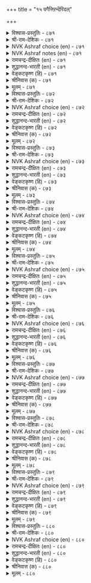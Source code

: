 +++
title = "१५ पगैत्तिऱन्दॆरिदल्"

+++


<details><summary>विश्वास-प्रस्तुतिः - ८७१</summary>

पगैऎन्नुम् पण्बि लदनै ऒरुवन्  
नगैयेयुम् वेण्डऱ्पाट्रु अण्ड्रु।       ८७१
</details>

<details><summary>श्री-राम-देशिकः - ८७१</summary>

अधिकारः ८८. विरोधतत्त्वपरिज्ञानम्  
वस्तुतः परिहासार्थमप्यनर्थप्रदायकः ।  
विरोधस्तु न केनापि न कदाचिच्चिकीर्ष्यताम् ॥ ८७१॥
</details>

<details><summary>NVK Ashraf choice (en) - ८७१</summary>

०८७१
One should never wish for the accursed thing
Called enmity, even in jest.
(Satguru Subramuniyaswami)
</details>

<details><summary>NVK Ashraf notes (en) - ८७१</summary>

८७१. Compare with ९९५. "Mockery hurts even in jest, and hence the considerate are courteous even to their foes" * - (P.S. Sundaram)
</details>

<details><summary>रामचन्द्र-दीक्षितः (en) - ८७१</summary>

871 pakaiyeṉṉum paṇpi lataṉai oruvaṉ  
nakaiyēyum vēṇṭaṟpāṟṟu aṉṟu.

871\. One should not desire, even in a sportive mood, the evil known as enmity.  
</details>

<details><summary>शुद्धानन्द-भारती (en) - ८७१</summary>

1\. பகைஎன்னும் பண்பி லதனை ஒருவன்  
நகையேயும் வேண்டற்பாற்று அன்று.  
Let not one even as a sport  
The ill-natured enmity court.        871  
</details>

<details><summary>वेङ्कटकृष्ण (हि) - ८७१</summary>

871
रिपुता नामक है वही, असभ्यता-अवगाह ।  
हँसी-मज़े में भी मनुज, उसकी करे न चाह ॥
</details>

<details><summary>श्रीनिवास (क) - ८७१</summary>

871. हगॆ ऎन्नुव केडिन स्वभाववन्नु ऒब्बनु सक्कु हॊत्तु कळॆयुव आटवॆन्दु बगॆयलागदु.

</details>

<details><summary>मूलम् - ८७१</summary>

पगैऎन्नुम् पण्बि लदनै ऒरुवन्  
नगैयेयुम् वेण्डऱ्पाट्रु अण्ड्रु।       ८७१
</details>

<details><summary>विश्वास-प्रस्तुतिः - ८७२</summary>

विल्लेर् उऴवर् पगैगॊळिनुम् कॊळ्ळऱ्क  
सॊल्लेर् उऴवर् पगै।      ८७२
</details>

<details><summary>श्री-राम-देशिकः - ८७२</summary>

चापाख्यलाङ्गलकरैः वीरैर्वैरं न दुःखदम् ।  
वागाख्यलाङ्गलकरैर्बुधैर्वैरं न साम्प्रतम् ॥ ८७२॥
</details>

<details><summary>NVK Ashraf choice (en) - ८७२</summary>

०८७२
Make foes, if you must, with bowmen
And never of men whose weapon is their tongue. *
(P.S. Sundaram), (V.V.S. Aiyar)
</details>

<details><summary>रामचन्द्र-दीक्षितः (en) - ८७२</summary>

872 villēr uḻavar pakaikoḷiṉum koḷḷaṟka  
collēr uḻavar pakai.

872\. You may not fear the sword; but beware of the pen.  
</details>

<details><summary>शुद्धानन्द-भारती (en) - ८७२</summary>

2\. வில்லே ருழவர் பகைகொளினும் கொள்ளற்க  
சொல்லே ருழவர் பகை.  
Incur the hate of bow-ploughers  
But not the hate of word-ploughers.        872  
</details>

<details><summary>वेङ्कटकृष्ण (हि) - ८७२</summary>

872
धनु-हल-धारी कृषक से, करो भले ही वैर ।  
वाणी-हल-धर कृषक से, करना छोड़ो वैर ॥
</details>

<details><summary>श्रीनिवास (क) - ८७२</summary>

872. बिल्लन्ने नेगिलागि उळुववर (योधर) हगॆयन्नु पडॆदुकॊण्डरू, मातन्ने नेगिलागि उळुववर (बुद्धिमतिगळ)हगॆयन्नु कॊळ्ळबारदु.

</details>

<details><summary>मूलम् - ८७२</summary>

विल्लेर् उऴवर् पगैगॊळिनुम् कॊळ्ळऱ्क  
सॊल्लेर् उऴवर् पगै।      ८७२
</details>

<details><summary>विश्वास-प्रस्तुतिः - ८७३</summary>

एमुऱ्ऱवरिनुम् एऴै तमियनाय्प्  
पल्लार् पगैगॊळ् पवन्।      ८७३
</details>

<details><summary>श्री-राम-देशिकः - ८७३</summary>

नानाजनविरोधी यो बन्धुमित्रविवर्जितः ।  
उन्मत्तपुरुषाच्चापि ज्ञानहीनः स गण्यते ॥ ८७३॥
</details>

<details><summary>NVK Ashraf choice (en) - ८७३</summary>

०८७३
It is worse than madness for one who has no allies,
To make numerous enemies.
(C. Rajagopalachari)
</details>

<details><summary>रामचन्द्र-दीक्षितः (en) - ८७३</summary>

873 ēmuṟ ṟavariṉum ēḻai tamiyaṉāyp  
pallār pakaikoḷ pavaṉ.

873\. One who incurs the wrath of the enemy is blinder than the mad.  
</details>

<details><summary>शुद्धानन्द-भारती (en) - ८७३</summary>

3\. ஏமுற் றவரினும் ஏழை தமியனாய்ப்  
பல்லார் பகைகொள் பவன்.  
Forlorn, who rouses many foes  
The worst insanity betrays.        873  
</details>

<details><summary>वेङ्कटकृष्ण (हि) - ८७३</summary>

873
एकाकी रह जो करे, बहुत जनों से वैर ।  
पागल से बढ़ कर रहा, बुद्धिहीन वह, खैर ॥
</details>

<details><summary>श्रीनिवास (क) - ८७३</summary>

873. तानुएकाकियागिद्दु हलवु जनर हगॆतनवॆन्ने सम्पादिसिकॊळ्ळुववनु हुच्चरिगिन्त मिगिलाद अरिवुगेडियागुवनु.

</details>

<details><summary>मूलम् - ८७३</summary>

एमुऱ्ऱवरिनुम् एऴै तमियनाय्प्  
पल्लार् पगैगॊळ् पवन्।      ८७३
</details>

<details><summary>विश्वास-प्रस्तुतिः - ८७४</summary>

पगैनट्पाक् कॊण्डॊऴुगुम् पण्बुडै याळन्  
तगैमैक्कण् तङ्गिट्रु उलगु।      ८७४
</details>

<details><summary>श्री-राम-देशिकः - ८७४</summary>

वैरिणोऽपि सुहृद्भूतान् कुर्वन् श्लाघ्यगुणान्वितः ।  
यो भवेत् तत्प्रभावस्य वश्यं स्यात् सकलं जगत् ॥ ८७४॥
</details>

<details><summary>NVK Ashraf choice (en) - ८७४</summary>

०८७४
The world is secure under one
Whose nature can make friends of foes.
(P.S. Sundaram)
</details>

<details><summary>रामचन्द्र-दीक्षितः (en) - ८७४</summary>

874 pakainaṭpāk koṇṭoḻukum paṇpuṭai yāḷaṉ  
takaimaikkaṇ taṅkiṟṟu ulaku.

874\. The world is under the sway of one who has the art of converting an enemy into a friend.  
</details>

<details><summary>शुद्धानन्द-भारती (en) - ८७४</summary>

4\. பகைநட்பாக் கொண்டொழுகும் பண்புடை யாளன்  
தகைமைக்கண் தங்கிற்று உலகு.  
This world goes safely in his grace  
Whose heart makes friends even of foes.        874  
</details>

<details><summary>वेङ्कटकृष्ण (हि) - ८७४</summary>

874
मित्र बना कर शत्रु को, जो करता व्यवहार ।  
महिमा पर उस सभ्य की, टिकता है संसार ॥
</details>

<details><summary>श्रीनिवास (क) - ८७४</summary>

874. हगॆतनवन्नु स्नेहवागि परिवर्तिसिकॊण्डु नडॆदुकॊळ्ळुव गुणवुळ्ळ अरसन हिरिमॆयॊळगॆ इडी लोकवे तङ्गिरुत्तदॆ.

</details>

<details><summary>मूलम् - ८७४</summary>

पगैनट्पाक् कॊण्डॊऴुगुम् पण्बुडै याळन्  
तगैमैक्कण् तङ्गिट्रु उलगु।      ८७४
</details>

<details><summary>विश्वास-प्रस्तुतिः - ८७५</summary>

तन्दुणै इण्ड्राल् पगैयिरण्डाल् तान्ऒरुवन्  
इन्दुणैयाक् कॊळ्गवट्रिन् ऒण्ड्रु।      ८७५
</details>

<details><summary>श्री-राम-देशिकः - ८७५</summary>

एकस्य निस्सहायस्य यद्युभौ तु विरोधिनौ ।  
सन्भवेतां तयोरेकं मित्रं कुर्वीत् तत्क्षणात् ॥ ८७५॥
</details>

<details><summary>NVK Ashraf choice (en) - ८७५</summary>

०८७५
While facing two foes, unaided and alone,
Make one your friend. *
(P.S. Sundaram)
</details>

<details><summary>रामचन्द्र-दीक्षितः (en) - ८७५</summary>

875 taṉtuṇai iṉṟāl pakaiyiraṇṭāl tāṉoruvaṉ  
iṉtuṇaiyāk koḷkavaṟṟiṉ oṉṟu.

875\. One who has no ally but two adversaries must befriend one of them.  
</details>

<details><summary>शुद्धानन्द-भारती (en) - ८७५</summary>

5\. தன்துணை இன்றால் பகைஇரண்டால் தான்ஒருவன்  
இன்துணையாக் கொள்கவற்றின் ஒன்று.  
Alone, if two foes you oppose  
Make one of them your ally close.        875  
</details>

<details><summary>वेङ्कटकृष्ण (हि) - ८७५</summary>

875
अपना तो साथी नहीं, रिपु हैं दो, खुद एक ।  
तो उनमें से ले बना, उचित सहायक एक ॥
</details>

<details><summary>श्रीनिवास (क) - ८७५</summary>

875. तनगॆ बॆम्बलवागुव सहायकरॊब्बरु इल्लदॆ, हगॆयू ऎरडु कडॆयल्लिद्दु तानु ऒभ्भने आगिरुवाग, आ ऎरडु हगॆगळल्लि ऒन्दन्नु तन्न हितवन्नु बयसुव बॆम्बलवागि पडॆदुकॊळ्ळबेकु.

</details>

<details><summary>मूलम् - ८७५</summary>

तन्दुणै इण्ड्राल् पगैयिरण्डाल् तान्ऒरुवन्  
इन्दुणैयाक् कॊळ्गवट्रिन् ऒण्ड्रु।      ८७५
</details>

<details><summary>विश्वास-प्रस्तुतिः - ८७६</summary>

तेऱिनुम् तेऱा विडिनुम् अऴिविन्गण्  
तेऱान् पगाअन् विडल्।      ८७६
</details>

<details><summary>श्री-राम-देशिकः - ८७६</summary>

त्वया रिपुर्भवेद् ज्ञातस्त्वज्ञातो वा पुरा भृशम् ।  
क्लेशे प्राप्ते तु माध्यस्थ्यभावमालम्ब्य पश्य तम् ॥ ८७६॥
</details>

<details><summary>NVK Ashraf choice (en) - ८७६</summary>

०८७६
In times of crisis, be wary of joining or opposing any,
Whether tested or untested. *
(K. Krishnaswamy & Vijaya Ramkumar), (N.V.K. Ashraf)
</details>

<details><summary>रामचन्द्र-दीक्षितः (en) - ८७६</summary>

876 tēṟiṉum tēṟā viṭiṉum aḻiviṉkaṇ  
tēṟāṉ pakāaṉ viṭal.

876\. In a dark hour assume a neutral attitude either to your known enemy or to an unknown foe.  
</details>

<details><summary>शुद्धानन्द-भारती (en) - ८७६</summary>

6\. தேறினும் தேறா விடினும் அழிவின்கண்  
தேறான் பகாஅன் விடல்.  
Trust or distrust; during distress  
Keep aloof; don't mix with foes.        876  
</details>

<details><summary>वेङ्कटकृष्ण (हि) - ८७६</summary>

876
पूर्व-ज्ञात हो परख कर, अथवा हा अज्ञात् ।  
नाश-काल में छोड़ दो, शत्रु-मित्रता बात ॥
</details>

<details><summary>श्रीनिवास (क) - ८७६</summary>

876. हगॆयादवनन्नु ई मॊदलु बलपरीक्षॆ माडि तिळियदिद्दरू, तनगॆ आपत्तु बन्द कालदल्लि अवन स्नेहवन्नू गळिसदॆ हगॆतनवन्नू साधिसदॆ मध्यवर्तियागिरबेकु.

</details>

<details><summary>मूलम् - ८७६</summary>

तेऱिनुम् तेऱा विडिनुम् अऴिविन्गण्  
तेऱान् पगाअन् विडल्।      ८७६
</details>

<details><summary>विश्वास-प्रस्तुतिः - ८७७</summary>

नोवऱ्क नॊन्ददु अऱियार्क्कु मेवऱ्क  
मॆन्मै पगैवर् अगत्तु।      ८७७
</details>

<details><summary>श्री-राम-देशिकः - ८७७</summary>

नूत्नमित्रस्य सविधे स्वदुःखं न निवेदयेत् ।  
शत्रूणां सन्निधौ स्वीयदौर्बल्यं न प्रकाशयेत् ॥ ८७७॥
</details>

<details><summary>NVK Ashraf choice (en) - ८७७</summary>

०८७७
Keep your sorrows from strangers
And your weakness from foes. *
(P.S. Sundaram)
</details>

<details><summary>रामचन्द्र-दीक्षितः (en) - ८७७</summary>

877 nōvaṟka nontatu aṟiyārkku mēvaṟka  
meṉmai pakaivar akattu.

877\. Whisper not your troubles to friends who cannot divine them; betray not your weakness to your enemy.  
</details>

<details><summary>शुद्धानन्द-भारती (en) - ८७७</summary>

7\. நோவற்க நொந்தது அறியார்க்கு மேவற்க  
மென்மை பகைவ ரகத்து  
To those who know not, tell not your pain  
Nor your weakness to foes explain.        877  
</details>

<details><summary>वेङ्कटकृष्ण (हि) - ८७७</summary>

877
दुःख न कह उस मित्र से, यदि खुद उसे न ज्ञात ।  
प्रकट न करना शत्रु से, कमज़ोरी की बात ॥
</details>

<details><summary>श्रीनिवास (क) - ८७७</summary>

877. नोवन्नु अरियद स्नेहितरल्लि तम्म नोवन्नु तावागिये हेळिकॊळ्ळबारदु; हगॆगळ बळि तम्म दौर्बल्यवन्नु व्यक्तपडिसबारदु.

</details>

<details><summary>मूलम् - ८७७</summary>

नोवऱ्क नॊन्ददु अऱियार्क्कु मेवऱ्क  
मॆन्मै पगैवर् अगत्तु।      ८७७
</details>

<details><summary>विश्वास-प्रस्तुतिः - ८७८</summary>

वगैयऱिन्दु तऱ्चॆय्दु तऱ्काप्प मायुम्  
पगैवर्गण् पट्ट सॆरुक्कु।      ८७८
</details>

<details><summary>श्री-राम-देशिकः - ८७८</summary>

स्वसत्त्ववर्धकः कार्यतत्त्वज्ञो निजरक्षकः ।  
यदि कश्चिद्भवेत्तस्य शत्रवो लयमाप्नुयुः ॥ ८७८॥
</details>

<details><summary>NVK Ashraf choice (en) - ८७८</summary>

०८७८
Engineer, execute and defend.
Thus keep the pride of your foes at bay.
(Satguru Subramuniyaswami), (J. Narayanaswamy)
</details>

<details><summary>रामचन्द्र-दीक्षितः (en) - ८७८</summary>

878 vakaiyaṟintu taṟceytu taṟkāppa māyum  
pakaivarkaṇ paṭṭa cerukku.

878\. Plan well your design and arm yourself with all the sinews of war.  
</details>

<details><summary>शुद्धानन्द-भारती (en) - ८७८</summary>

8\. வகையறிந்து தற்செய்து தற்காப்ப மாயும்  
பகைவர்கண் பட்ட செருக்கு.  
Know how and act and defend well  
The pride of enemies shall fall.        878  
</details>

<details><summary>वेङ्कटकृष्ण (हि) - ८७८</summary>

878
ढ़ंग समझ कर कर्म का, निज बल को कर चंड ।  
अपनी रक्षा यदि करे, रिपु का मिटे घमंड ॥
</details>

<details><summary>श्रीनिवास (क) - ८७८</summary>

878. कॆलस माडुव रीतियन्नुरितु, तन्नन्नु बलपडिसिकॊण्डु, रक्षिसि कॊण्डल्लि, हगॆगळल्लुण्टाद गर्ववु तानागिये नाशवागुत्तदॆ.

</details>

<details><summary>मूलम् - ८७८</summary>

वगैयऱिन्दु तऱ्चॆय्दु तऱ्काप्प मायुम्  
पगैवर्गण् पट्ट सॆरुक्कु।      ८७८
</details>

<details><summary>विश्वास-प्रस्तुतिः - ८७९</summary>

इळैदाग मुळ्मरम् कॊल्ग कळैयुनर्  
कैगॊल्लुम् काऴ्त्त इडत्तु।       ८७९
</details>

<details><summary>श्री-राम-देशिकः - ८७९</summary>

बालकण्टकवृक्षस्य छेदनं सुलभं भवेत् ।  
स एव वृद्धश्छिन्नश्चेत् छेत्तुश्छिन्नो भवेत्करः ॥ ८७९॥
</details>

<details><summary>NVK Ashraf choice (en) - ८७९</summary>

०८७९
Cut a thorny shrub when young.
Allowed to grow, it injures the hand that cuts.
(N.V.K. Ashraf)
</details>

<details><summary>रामचन्द्र-दीक्षितः (en) - ८७९</summary>

879 iḷaitāka muḷmaram kolka kaḷaiyunar  
kaikollum kāḻtta iṭattu.

879\. Nip the thorn in the bud lest it should hurt the hands of those who seek to cut it when hardened into a tree.  
</details>

<details><summary>शुद्धानन्द-भारती (en) - ८७९</summary>

9\. இளைதாக முள்மரம் கொல்க களையுநர்  
கைகொல்லும் காழ்த்த விடத்து  
Cut off thorn-trees when young they are;  
Grown hard, they cut your hands beware.        879  
</details>

<details><summary>वेङ्कटकृष्ण (हि) - ८७९</summary>

879
जब पौधा है काटना, जो तरु कांटेदार ।  
बढ़ने पर घायल करे, छेदक का कर दार ॥
</details>

<details><summary>श्रीनिवास (क) - ८७९</summary>

879. मुळ्ळिन मरवन्नुऎळॆयदागिरुवागलॆ कत्तरिसि हाकबेकु; अदु बलवागि बॆळॆद नन्तर, कडियलु होदवर कैयन्ने कत्तरिसुत्तदॆ.

</details>

<details><summary>मूलम् - ८७९</summary>

इळैदाग मुळ्मरम् कॊल्ग कळैयुनर्  
कैगॊल्लुम् काऴ्त्त इडत्तु।       ८७९
</details>

<details><summary>विश्वास-प्रस्तुतिः - ८८०</summary>

उयिर्प्प उळरल्लर् मण्ड्र सॆयिर्प्पवर्  
सॆम्मल् सिदैक्कला तार्।      ८८०
</details>

<details><summary>श्री-राम-देशिकः - ८८०</summary>

गर्वो रिपुणामादौ न हन्यते केनचिद्यदि ।  
श्वासग्रहणकालं च न शक्यं तेन जीवितुम् ॥ ८८०॥
</details>

<details><summary>NVK Ashraf choice (en) - ८८०</summary>

०८८०
Those who can't crush the pride of defying foes
Will cease to breathe long. *
(V.V.S. Aiyar)
</details>

<details><summary>रामचन्द्र-दीक्षितः (en) - ८८०</summary>

880 uyirppa uḷarallar maṉṟa ceyippavar  
cemmal citaikkalā tār.

880\. He is one among the dead who fails to subdue his naughty foe.  
</details>

<details><summary>शुद्धानन्द-भारती (en) - ८८०</summary>

10\. உயிர்ப்ப உளரல்லர் மன்ற செயிர்ப்பவர்  
செம்மல் சிதைக்கலா தார்.  
To breathe on earth they are not fit  
Defying foes who don't defeat.        880  
</details>

<details><summary>वेङ्कटकृष्ण (हि) - ८८०</summary>

880
जो रिपुओं के दर्प का, कर सकते नहिं नाश ।  
निश्चय रिपु के फूँकते, होता उनका नाश ॥
</details>

<details><summary>श्रीनिवास (क) - ८८०</summary>

880. हगॆगळ सॊक्कन्नु मुरियलारद अरसरु उसिराडिकॊण्डिरलू कूड असमर्थरु.
अध्याय 
</details>

<details><summary>मूलम् - ८८०</summary>

उयिर्प्प उळरल्लर् मण्ड्र सॆयिर्प्पवर्  
सॆम्मल् सिदैक्कला तार्।      ८८०
</details>
